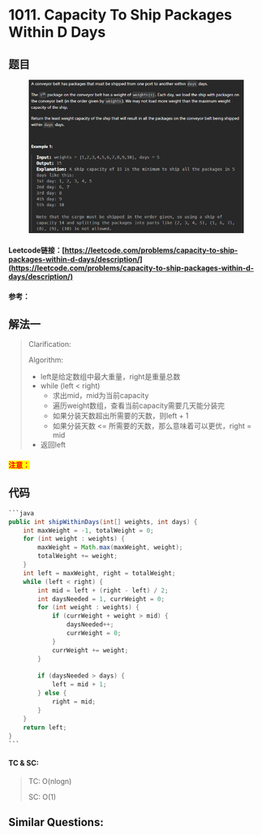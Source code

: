 # 1011. Capacity To Ship Packages Within D Days

## 题目

<figure><img src="../../.gitbook/assets/image (11) (1) (1).png" alt=""><figcaption></figcaption></figure>

#### Leetcode链接：[https://leetcode.com/problems/capacity-to-ship-packages-within-d-days/description/](https://leetcode.com/problems/capacity-to-ship-packages-within-d-days/description/)

#### 参考：

## 解法一

> Clarification:&#x20;
>
> Algorithm:&#x20;
>
> * left是给定数组中最大重量，right是重量总数
> * while (left < right)
>   * 求出mid，mid为当前capacity
>   * 遍历weight数组，查看当前capacity需要几天能分装完
>   * 如果分装天数超出所需要的天数，则left + 1
>   * 如果分装天数 <= 所需要的天数，那么意味着可以更优，right = mid
> * 返回left

#### <mark style="color:red;">注意：</mark>

## 代码

````java
```java
public int shipWithinDays(int[] weights, int days) {
    int maxWeight = -1, totalWeight = 0;
    for (int weight : weights) {
        maxWeight = Math.max(maxWeight, weight);
        totalWeight += weight;
    }
    int left = maxWeight, right = totalWeight;
    while (left < right) {
        int mid = left + (right - left) / 2;
        int daysNeeded = 1, currWeight = 0;
        for (int weight : weights) {
            if (currWeight + weight > mid) {
                daysNeeded++;
                currWeight = 0;
            }
            currWeight += weight;
        }

        if (daysNeeded > days) {
            left = mid + 1;
        } else {
            right = mid;
        }
    }
    return left;
}
```
````

#### TC & SC:&#x20;

> TC: O(nlogn)
>
> SC: O(1)

## **Similar Questions:**&#x20;
